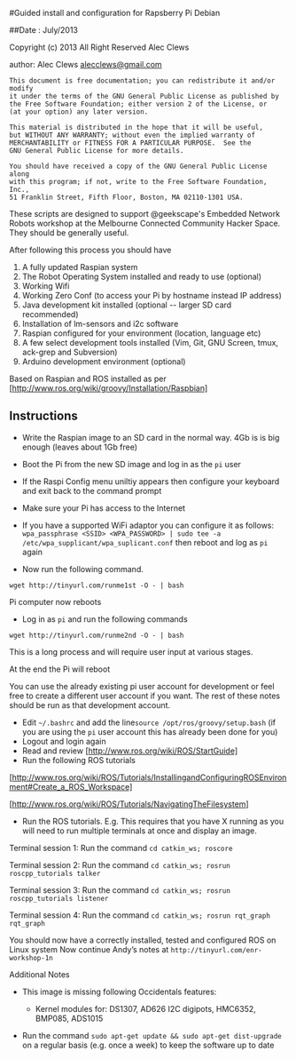 #Guided install and configuration for Rapsberry Pi Debian

##Date : July/2013

 Copyright (c) 2013 All Right Reserved  Alec Clews

 author: Alec Clews
 alecclews@gmail.com

    This document is free documentation; you can redistribute it and/or modify
    it under the terms of the GNU General Public License as published by
    the Free Software Foundation; either version 2 of the License, or
    (at your option) any later version.

    This material is distributed in the hope that it will be useful,
    but WITHOUT ANY WARRANTY; without even the implied warranty of
    MERCHANTABILITY or FITNESS FOR A PARTICULAR PURPOSE.  See the
    GNU General Public License for more details.

    You should have received a copy of the GNU General Public License along
    with this program; if not, write to the Free Software Foundation, Inc.,
    51 Franklin Street, Fifth Floor, Boston, MA 02110-1301 USA.


These scripts are designed to support @geekscape's Embedded Network Robots workshop at the Melbourne
Connected Community Hacker Space. They should be generally useful.

After following this process you should have

1. A fully updated Raspian system
2. The Robot Operating System installed and ready to use (optional)
3. Working Wifi
4. Working Zero Conf (to access your Pi by hostname instead IP address)
5. Java development kit installed (optional -- larger SD card recommended)
6. Installation of lm-sensors and i2c software
7. Raspian configured for your environment (location, language etc)
8. A few select development tools installed (Vim, Git, GNU Screen, tmux, ack-grep and Subversion)
9. Arduino development environment (optional)

Based on Raspian and ROS installed as per [http://www.ros.org/wiki/groovy/Installation/Raspbian]
## Instructions

* Write  the Raspian image to an SD card in the normal way. 4Gb is is big enough (leaves about 1Gb free)
* Boot the Pi from the new SD image and log in as the `pi` user
* If the Raspi Config menu uniltiy appears then configure your keyboard and exit back to the command prompt
* Make sure your Pi has access to the Internet
 * If you have a supported WiFi adaptor you can configure it as follows:
  `wpa_passphrase <SSID> <WPA_PASSWORD> | sudo tee -a /etc/wpa_supplicant/wpa_suplicant.conf`
   then reboot and log as `pi` again

* Now run the following command.

`wget http://tinyurl.com/runme1st -O - | bash`

Pi computer now reboots

* Log in as `pi` and run the following commands

`wget http://tinyurl.com/runme2nd -O - | bash`

This is a long process and will require user input at various stages.

At the end the Pi will reboot



You can use the already existing pi user account for development or feel free to create a different user account if you want. The rest
of these notes should be run as that development account. 
  * Edit ``~/.bashrc`` and add the line``source /opt/ros/groovy/setup.bash`` (if you are using the ``pi`` user account this has already been done for you)
  * Logout and login again
  * Read and review [http://www.ros.org/wiki/ROS/StartGuide]
  * Run the following ROS tutorials

   [http://www.ros.org/wiki/ROS/Tutorials/InstallingandConfiguringROSEnvironment#Create_a_ROS_Workspace]

   [http://www.ros.org/wiki/ROS/Tutorials/NavigatingTheFilesystem]

  * Run the ROS tutorials. E.g. This requires that you have X running as you will need to run multiple terminals at once and display an image.

  Terminal session 1: Run the command `cd catkin_ws; roscore`

  Terminal session 2: Run the command `cd catkin_ws; rosrun roscpp_tutorials talker`

  Terminal session 3: Run the command `cd catkin_ws; rosrun roscpp_tutorials listener`

  Terminal session 4: Run the command `cd catkin_ws; rosrun rqt_graph rqt_graph `

You should now have a correctly installed, tested and configured ROS on Linux system
Now continue Andy’s notes at ``http://tinyurl.com/enr-workshop-1n``

Additional Notes

* This image is missing following Occidentals features:
  * Kernel modules for: DS1307, AD626 I2C digipots, HMC6352, BMP085, ADS1015

* Run the command `sudo apt-get update && sudo apt-get dist-upgrade` on a regular basis
(e.g. once a week) to keep the software up to date
